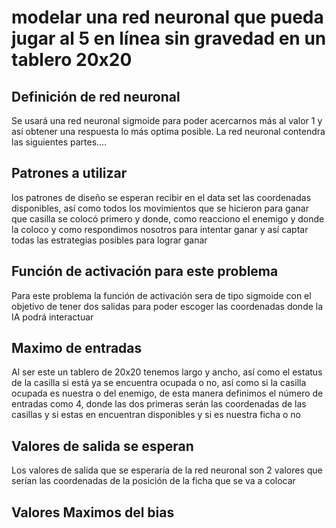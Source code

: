 ﻿# modelar una red neuronal que pueda jugar al 5 en línea sin gravedad en un tablero 20x20
## Definición de red neuronal
Se usará una red neuronal sigmoide para poder acercarnos más al valor 1 y así obtener una respuesta lo más optima posible.
La red neuronal contendra las siguientes partes....

## Patrones a utilizar

los patrones de diseño se esperan recibir en el data set las coordenadas disponibles, así como todos los movimientos que se hicieron para ganar que casilla se colocó primero y donde, como reacciono el enemigo y donde la coloco y como respondimos nosotros para intentar ganar y así captar todas las estrategias posibles para lograr ganar

## Función de activación para este problema

Para este problema la función de activación sera de tipo sigmoide con el objetivo de tener dos salidas para poder escoger las coordenadas donde la IA podrá interactuar

## Maximo de entradas
Al ser este un tablero de 20x20 tenemos largo y ancho, así como el estatus de la casilla si está ya se encuentra ocupada o no, así como si la casilla ocupada es nuestra o del enemigo, de esta manera definimos el número de entradas como 4, donde las dos primeras serán las coordenadas de las casillas y si estas en encuentran disponibles y si es nuestra ficha o no

## Valores de salida se esperan 
Los valores de salida que se esperaría de la red neuronal son 2 valores que serían las coordenadas de la posición de la ficha que se va a colocar

## Valores Maximos del bias





